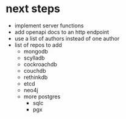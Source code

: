 # next steps
- implement server functions
- add openapi docs to an http endpoint
- use a list of authors instead of one author
- list of repos to add
    * mongodb
    * scylladb
    * cockroachdb
    * couchdb
    * rethinkdb
    * etcd
    * neo4j
    * more postgres
        + sqlc
        + pgx
